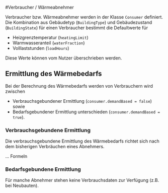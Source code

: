 #Verbraucher / Wärmeabnehmer

Verbraucher bzw. Wärmeabnehmer werden in der Klasse `Consumer` definiert. 
Die Kombination aus Gebäudetyp (`BuildingType`) und Gebäudezustand 
(`BuildingState`) für einen Verbraucher bestimmt die Defaultwerte für 

* Heizgrenztemperatur (`heatingLimit`)
* Warmwasseranteil (`waterFraction`)
* Volllaststunden (`loadHours`)

Diese Werte können vom Nutzer überschrieben werden.


## Ermittlung des Wärmebedarfs

Bei der Berechnung des Wärmebedarfs werden von Verbrauchern wird zwischen 

* Verbrauchsgebundener Ermittlung (`consumer.demandBased = false`) sowie
* Bedarfsgebundener Ermittlung unterschieden (`consumer.demandBased = true`).

### Verbrauchsgebundene Ermittlung
Die verbrauchsgebundene Ermittlung des Wärmebedarfs richtet sich nach dem 
bisherigen Verbräuchen eines Abnehmers.

... Formeln

### Bedarfsgebundene Ermittlung
Für manche Abnehmer stehen keine Verbrauchsdaten zur Verfügung (z.B. bei 
Neubauten). 

